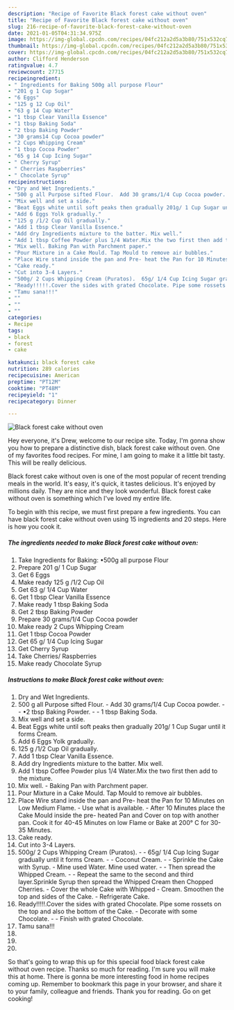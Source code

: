 ```yaml
---
description: "Recipe of Favorite Black forest cake without oven"
title: "Recipe of Favorite Black forest cake without oven"
slug: 216-recipe-of-favorite-black-forest-cake-without-oven
date: 2021-01-05T04:31:34.975Z
image: https://img-global.cpcdn.com/recipes/04fc212a2d5a3b80/751x532cq70/black-forest-cake-without-oven-recipe-main-photo.jpg
thumbnail: https://img-global.cpcdn.com/recipes/04fc212a2d5a3b80/751x532cq70/black-forest-cake-without-oven-recipe-main-photo.jpg
cover: https://img-global.cpcdn.com/recipes/04fc212a2d5a3b80/751x532cq70/black-forest-cake-without-oven-recipe-main-photo.jpg
author: Clifford Henderson
ratingvalue: 4.7
reviewcount: 27715
recipeingredient:
- " Ingredients for Baking 500g all purpose Flour"
- "201 g 1 Cup Sugar"
- "6 Eggs"
- "125 g 12 Cup Oil"
- "63 g 14 Cup Water"
- "1 tbsp Clear Vanilla Essence"
- "1 tbsp Baking Soda"
- "2 tbsp Baking Powder"
- "30 grams14 Cup Cocoa powder"
- "2 Cups Whipping Cream"
- "1 tbsp Cocoa Powder"
- "65 g 14 Cup Icing Sugar"
- " Cherry Syrup"
- " Cherries Raspberries"
- " Chocolate Syrup"
recipeinstructions:
- "Dry and Wet Ingredients."
- "500 g all Purpose sifted Flour.  Add 30 grams/1/4 Cup Cocoa powder.  •2 tbsp Baking Powder.  1 tbsp Baking Soda."
- "Mix well and set a side."
- "Beat Eggs white until soft peaks then gradually 201g/ 1 Cup Sugar until it forms Cream."
- "Add 6 Eggs Yolk gradually."
- "125 g /1/2 Cup Oil gradually."
- "Add 1 tbsp Clear Vanilla Essence."
- "Add dry Ingredients mixture to the batter. Mix well."
- "Add 1 tbsp Coffee Powder plus 1/4 Water.Mix the two first then add to the mixture."
- "Mix well. Baking Pan with Parchment paper."
- "Pour Mixture in a Cake Mould. Tap Mould to remove air bubbles."
- "Place Wire stand inside the pan and Pre- heat the Pan for 10 Minutes on Low Medium Flame. Use what is available.  After 10 Minutes place the Cake Mould inside the pre- heated Pan and Cover on top with another pan. Cook it for 40-45 Minutes on low Flame or Bake at 200° C for 30-35 Minutes."
- "Cake ready."
- "Cut into 3-4 Layers."
- "500g/ 2 Cups Whipping Cream (Puratos).  65g/ 1/4 Cup Icing Sugar gradually until it forms Cream.  Coconut Cream.  Sprinkle the Cake with Syrup. Mine used Water. Mine used water.   Then spread the Whipped Cream.  Repeat the same to the second and third layer.Sprinkle Syrup then spread the Whipped Cream then Chopped Cherries. Cover the whole Cake with Whipped  Cream. Smoothen the top and sides of the Cake. Refrigerate Cake."
- "Ready!!!!!.Cover the sides with grated Chocolate. Pipe some rossets on the top and also the bottom of the Cake. Decorate with some Chocolate.  Finish with grated Chocolate."
- "Tamu sana!!!"
- ""
- ""
- ""
categories:
- Recipe
tags:
- black
- forest
- cake

katakunci: black forest cake 
nutrition: 289 calories
recipecuisine: American
preptime: "PT12M"
cooktime: "PT48M"
recipeyield: "1"
recipecategory: Dinner

---
```



![Black forest cake without oven](https://img-global.cpcdn.com/recipes/04fc212a2d5a3b80/751x532cq70/black-forest-cake-without-oven-recipe-main-photo.jpg)

Hey everyone, it's Drew, welcome to our recipe site. Today, I'm gonna show you how to prepare a distinctive dish, black forest cake without oven. One of my favorites food recipes. For mine, I am going to make it a little bit tasty. This will be really delicious.

Black forest cake without oven is one of the most popular of recent trending meals in the world. It's easy, it's quick, it tastes delicious. It's enjoyed by millions daily. They are nice and they look wonderful. Black forest cake without oven is something which I've loved my entire life.




To begin with this recipe, we must first prepare a few ingredients. You can have black forest cake without oven using 15 ingredients and 20 steps. Here is how you cook it.

<!--inarticleads1-->

##### The ingredients needed to make Black forest cake without oven:

1. Take  Ingredients for Baking: •500g all purpose Flour
1. Prepare 201 g/ 1 Cup Sugar
1. Get 6 Eggs
1. Make ready 125 g /1/2 Cup Oil
1. Get 63 g/ 1/4 Cup Water
1. Get 1 tbsp Clear Vanilla Essence
1. Make ready 1 tbsp Baking Soda
1. Get 2 tbsp Baking Powder
1. Prepare 30 grams/1/4 Cup Cocoa powder
1. Make ready 2 Cups Whipping Cream
1. Get 1 tbsp Cocoa Powder
1. Get 65 g/ 1/4 Cup Icing Sugar
1. Get  Cherry Syrup
1. Take  Cherries/ Raspberries
1. Make ready  Chocolate Syrup




<!--inarticleads2-->

##### Instructions to make Black forest cake without oven:

1. Dry and Wet Ingredients.
1. 500 g all Purpose sifted Flour.  - Add 30 grams/1/4 Cup Cocoa powder. -  - •2 tbsp Baking Powder. -  - 1 tbsp Baking Soda.
1. Mix well and set a side.
1. Beat Eggs white until soft peaks then gradually 201g/ 1 Cup Sugar until it forms Cream.
1. Add 6 Eggs Yolk gradually.
1. 125 g /1/2 Cup Oil gradually.
1. Add 1 tbsp Clear Vanilla Essence.
1. Add dry Ingredients mixture to the batter. Mix well.
1. Add 1 tbsp Coffee Powder plus 1/4 Water.Mix the two first then add to the mixture.
1. Mix well. - Baking Pan with Parchment paper.
1. Pour Mixture in a Cake Mould. Tap Mould to remove air bubbles.
1. Place Wire stand inside the pan and Pre- heat the Pan for 10 Minutes on Low Medium Flame. - Use what is available. -  After 10 Minutes place the Cake Mould inside the pre- heated Pan and Cover on top with another pan. Cook it for 40-45 Minutes on low Flame or Bake at 200° C for 30-35 Minutes.
1. Cake ready.
1. Cut into 3-4 Layers.
1. 500g/ 2 Cups Whipping Cream (Puratos). -  - 65g/ 1/4 Cup Icing Sugar gradually until it forms Cream. -  - Coconut Cream. -  - Sprinkle the Cake with Syrup. - Mine used Water. Mine used water.  -  - Then spread the Whipped Cream. -  - Repeat the same to the second and third layer.Sprinkle Syrup then spread the Whipped Cream then Chopped Cherries. - Cover the whole Cake with Whipped -  Cream. Smoothen the top and sides of the Cake. - Refrigerate Cake.
1. Ready!!!!!.Cover the sides with grated Chocolate. Pipe some rossets on the top and also the bottom of the Cake. - Decorate with some Chocolate. -  - Finish with grated Chocolate.
1. Tamu sana!!!
1. 
1. 
1. 




So that's going to wrap this up for this special food black forest cake without oven recipe. Thanks so much for reading. I'm sure you will make this at home. There is gonna be more interesting food in home recipes coming up. Remember to bookmark this page in your browser, and share it to your family, colleague and friends. Thank you for reading. Go on get cooking!
